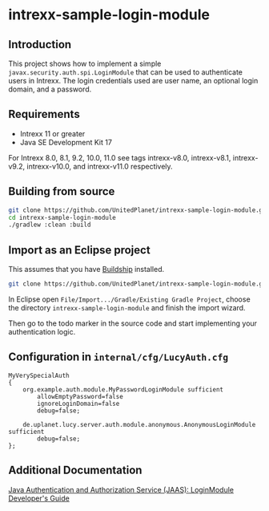 # intrexx-sample-login-module

## Introduction

This project shows how to implement a simple `javax.security.auth.spi.LoginModule`
that can be used to authenticate users in Intrexx.
The login credentials used are user name, an optional login domain, and a password.


## Requirements

* Intrexx 11 or greater
* Java SE Development Kit 17

For Intrexx 8.0, 8.1, 9.2, 10.0, 11.0 see tags intrexx-v8.0, intrexx-v8.1, intrexx-v9.2,
intrexx-v10.0, and intrexx-v11.0 respectively.


## Building from source

```bash
git clone https://github.com/UnitedPlanet/intrexx-sample-login-module.git
cd intrexx-sample-login-module
./gradlew :clean :build
```


## Import as an Eclipse project

This assumes that you have [Buildship](https://projects.eclipse.org/projects/tools.buildship) installed.

```bash
git clone https://github.com/UnitedPlanet/intrexx-sample-login-module.git
```

In Eclipse open `File/Import.../Gradle/Existing Gradle Project`, choose the directory
`intrexx-sample-login-module` and finish the import wizard.

Then go to the todo marker in the source code and start implementing your authentication logic.


## Configuration in `internal/cfg/LucyAuth.cfg`

```
MyVerySpecialAuth
{
	org.example.auth.module.MyPasswordLoginModule sufficient
		allowEmptyPassword=false
		ignoreLoginDomain=false
		debug=false;

	de.uplanet.lucy.server.auth.module.anonymous.AnonymousLoginModule sufficient
		debug=false;
};
```



## Additional Documentation

[Java Authentication and Authorization Service (JAAS): LoginModule Developer's Guide](https://docs.oracle.com/en/java/javase/17/security/java-authentication-and-authorization-service-jaas-loginmodule-developers-guide1.html)

